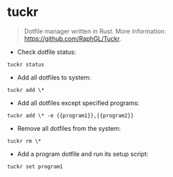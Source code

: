 # tuckr

> Dotfile manager written in Rust.
> More information: <https://github.com/RaphGL/Tuckr>.

- Check dotfile status:

`tuckr status`

- Add all dotfiles to system:

`tuckr add \*`

- Add all dotfiles except specified programs:

`tuckr add \* -e {{program1}},{{program2}}`

- Remove all dotfiles from the system:

`tuckr rm \*`

- Add a program dotfile and run its setup script:

`tuckr set program1`
